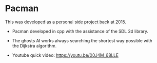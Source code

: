 # Pacman 
This was developed as a personal side project back at 2015.

- Pacman developed in cpp with the assistance of the SDL 2d library.
  
- The ghosts AI works always searching the shortest way possible with the Dijkstra algorithm.
  
- Youtube quick video: https://youtu.be/00J4M_68LLE
